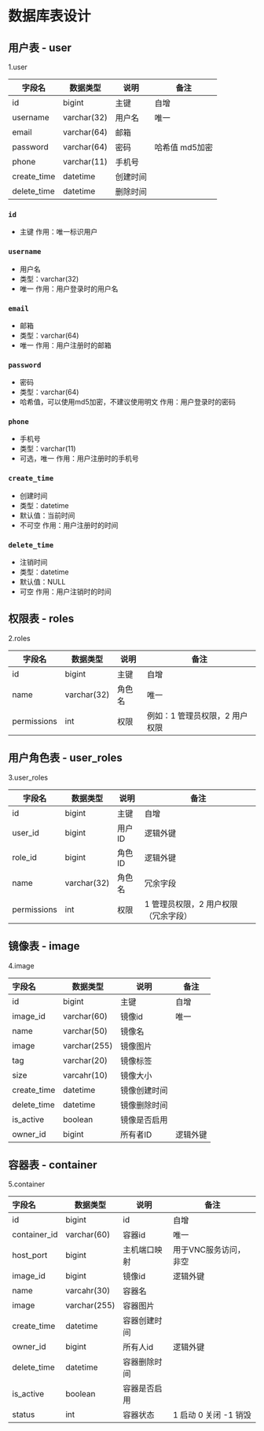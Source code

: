 # 数据库表设计
## 用户表 - user
1.user

| 字段名      | 数据类型    | 说明   | 备注        |
| ----------- | ----------- | ------ |-----------|
| id          | bigint      | 主键   | 自增        |
| username    | varchar(32) | 用户名 | 唯一        |
| email       | varchar(64) | 邮箱   |           |
| password    | varchar(64) | 密码   | 哈希值 md5加密 |
| phone       | varchar(11) | 手机号 |           |
| create_time | datetime    | 创建时间 |           |
| delete_time | datetime    | 删除时间 |           |

### `id`
- 主键
作用：唯一标识用户

### `username`

- 用户名
- 类型：varchar(32)
- 唯一
作用：用户登录时的用户名

### `email`

- 邮箱
- 类型：varchar(64)
- 唯一
作用：用户注册时的邮箱

### `password`

- 密码
- 类型：varchar(64)
- 哈希值，可以使用md5加密，不建议使用明文
作用：用户登录时的密码

### `phone`

- 手机号
- 类型：varchar(11)
- 可选，唯一
作用：用户注册时的手机号

### `create_time`

- 创建时间
- 类型：datetime
- 默认值：当前时间
- 不可空
作用：用户注册时的时间

### `delete_time`

- 注销时间
- 类型：datetime
- 默认值：NULL
- 可空
作用：用户注销时的时间
## 权限表 - roles
2.roles

| 字段名      | 数据类型    | 说明   | 备注          |
| ----------- | ----------- | ------ | ------------- |
| id          | bigint      | 主键   | 自增          |
| name        | varchar(32) | 角色名 | 唯一          |
| permissions | int      | 权限   | 例如：1 管理员权限，2 用户权限 |

## 用户角色表 - user_roles
3.user_roles

| 字段名     | 数据类型 | 说明   | 备注                   |
|---------| -------- |------|----------------------|
| id      | bigint   | 主键   | 自增                   |
| user_id | bigint   | 用户ID | 逻辑外键                 |
| role_id | bigint   | 角色ID | 逻辑外键                 |
| name        | varchar(32) | 角色名 | 冗余字段                 |
| permissions | int      | 权限   | 1 管理员权限，2 用户权限（冗余字段） |

## 镜像表 - image
4.image

| 字段名         | 数据类型         | 说明     | 备注   |
|:------------|--------------|--------|------|
| id          | bigint       | 主键     | 自增   |
| image_id    | varchar(60)  | 镜像id   | 唯一   |
| name        | varchar(50)  | 镜像名    |      |
| image       | varchar(255) | 镜像图片   |      |
| tag         | varchar(20)  | 镜像标签   |      |
| size        | varcahr(10)  | 镜像大小   |      |
| create_time | datetime     | 镜像创建时间 |      |
| delete_time | datetime     | 镜像删除时间 |      |
| is_active   | boolean      | 镜像是否启用 |      |
| owner_id    | bigint       | 所有者ID  | 逻辑外键 |


## 容器表 - container
5.container

| 字段名              | 数据类型         | 说明       | 备注              |
|:-----------------|--------------|----------|-----------------|
| id               | bigint       | id       | 自增              |
| container_id     | varchar(60)  | 容器id     | 唯一              |
| host_port        | bigint       | 主机端口映射   | 用于VNC服务访问，非空    |
| image_id         | bigint       | 镜像id     | 逻辑外键            |
| name             | varcahr(30)  | 容器名      |                 |
| image            | varchar(255) | 容器图片     |                 |
| create_time      | datetime     | 容器创建时间   |                 |
| owner_id         | bigint       | 所有人id    | 逻辑外键            |
| delete_time      | datetime     | 容器删除时间   |                 |
| is_active        | boolean      | 容器是否启用   |                 |
| status           | int          | 容器状态     | 1 启动 0 关闭 -1 销毁 |